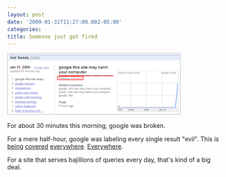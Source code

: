```yaml
---
layout: post
date: '2009-01-31T11:27:00.002-05:00'
categories:
title: Someone just got fired
---
```


[![google-oops.png](/assets/2009/google-oops.png)](http://www.google.com/trends/hottrends?q=google+this+site+may+harm+your+computer&date=2009-1-31&sa=X)

For about 30 minutes this morning, google was broken.

For a mere half-hour, google was labeling every single result "evil". This is [being](http://news.cnet.com/8301-13512_3-10153939-23.html) [covered](http://www.techcrunch.com/2009/01/31/google-flags-whole-internet-as-malware/) [everywhere](http://consumerist.com/5143451/every-google-result-is-malicious). [Everywhere](http://digg.com/search?s=google+harm+your+computer&submit=Search&section=all&type=both&area=all&sort=new).

For a site that serves bajillions of queries every day, that's kind of a big deal.